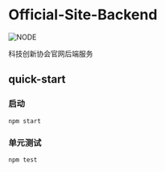 # Official-Site-Backend

![NODE](https://img.shields.io/badge/node.js->10.13.0-green.svg)

科技创新协会官网后端服务

## quick-start

### 启动
```npm start```

### 单元测试
```npm test```
